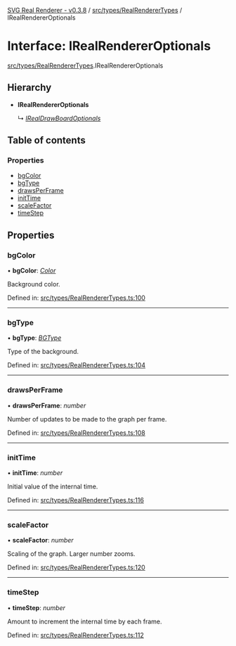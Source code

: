 [SVG Real Renderer - v0.3.8](../docs.md) / [src/types/RealRendererTypes](../modules/src_types_realrenderertypes.md) / IRealRendererOptionals

# Interface: IRealRendererOptionals

[src/types/RealRendererTypes](../modules/src_types_realrenderertypes.md).IRealRendererOptionals

## Hierarchy

* **IRealRendererOptionals**

  ↳ [*IRealDrawBoardOptionals*](src_types_realdrawboardtypes.irealdrawboardoptionals.md)

## Table of contents

### Properties

- [bgColor](src_types_realrenderertypes.irealrendereroptionals.md#bgcolor)
- [bgType](src_types_realrenderertypes.irealrendereroptionals.md#bgtype)
- [drawsPerFrame](src_types_realrenderertypes.irealrendereroptionals.md#drawsperframe)
- [initTime](src_types_realrenderertypes.irealrendereroptionals.md#inittime)
- [scaleFactor](src_types_realrenderertypes.irealrendereroptionals.md#scalefactor)
- [timeStep](src_types_realrenderertypes.irealrendereroptionals.md#timestep)

## Properties

### bgColor

• **bgColor**: [*Color*](../modules/src_types_realrenderertypes.md#color)

Background color.

Defined in: [src/types/RealRendererTypes.ts:100](https://github.com/HarshKhandeparkar/svg-real-renderer/blob/8557d6a/src/types/RealRendererTypes.ts#L100)

___

### bgType

• **bgType**: [*BGType*](../modules/src_types_realrenderertypes.md#bgtype)

Type of the background.

Defined in: [src/types/RealRendererTypes.ts:104](https://github.com/HarshKhandeparkar/svg-real-renderer/blob/8557d6a/src/types/RealRendererTypes.ts#L104)

___

### drawsPerFrame

• **drawsPerFrame**: *number*

Number of updates to be made to the graph per frame.

Defined in: [src/types/RealRendererTypes.ts:108](https://github.com/HarshKhandeparkar/svg-real-renderer/blob/8557d6a/src/types/RealRendererTypes.ts#L108)

___

### initTime

• **initTime**: *number*

Initial value of the internal time.

Defined in: [src/types/RealRendererTypes.ts:116](https://github.com/HarshKhandeparkar/svg-real-renderer/blob/8557d6a/src/types/RealRendererTypes.ts#L116)

___

### scaleFactor

• **scaleFactor**: *number*

Scaling of the graph. Larger number zooms.

Defined in: [src/types/RealRendererTypes.ts:120](https://github.com/HarshKhandeparkar/svg-real-renderer/blob/8557d6a/src/types/RealRendererTypes.ts#L120)

___

### timeStep

• **timeStep**: *number*

Amount to increment the internal time by each frame.

Defined in: [src/types/RealRendererTypes.ts:112](https://github.com/HarshKhandeparkar/svg-real-renderer/blob/8557d6a/src/types/RealRendererTypes.ts#L112)
